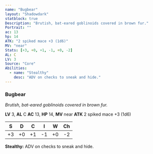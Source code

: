 ```yaml
---
name: "Bugbear"
layout: "Shadowdark"
statblock: true
Description: "Brutish, bat-eared goblinoids covered in brown fur."
Portrait: ""
ac: 13
hp: 14
ATK: "2 spiked mace +3 (1d6)"
MV: "near"
Stats: [+3, +0, +1, -1, +0, -2]
AL: C
LV: 3
Source: "Core"
Abilities:
  - name: "Stealthy"
    desc: "ADV on checks to sneak and hide."
---
```


### Bugbear

_Brutish, bat-eared goblinoids covered in brown fur._

**LV** 3, **AL** C
**AC** 13, **HP** 14, **MV** near
**ATK** 2 spiked mace +3 (1d6)

|  S  |  D  |  C  |  I  |  W  |  Ch  |
|:---:|:---:|:---:|:---:|:---:|:----:|
| +3 | +0 | +1 | -1 | +0 | -2 |

**Stealthy:** ADV on checks to sneak and hide.

